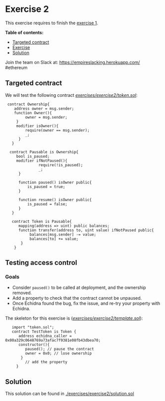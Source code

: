 # Exercise 2

This exercise requires to finish the [exercise 1](Exercise-1.md).

**Table of contents:**

- [Targeted contract](#targeted-contract)
- [Exercise](#exercice)
- [Solution](#solution)

Join the team on Slack at: https://empireslacking.herokuapp.com/ #ethereum

## Targeted contract
  
We will test the following contract *[exercises/exercise2/token.sol](./exercises/exercise2/token.sol)*:

```Solidity
 contract Ownership{
    address owner = msg.sender;
    function Owner(){
         owner = msg.sender;
     }
     modifier isOwner(){
         require(owner == msg.sender);
         _;
      }
   }

  contract Pausable is Ownership{
     bool is_paused;
     modifier ifNotPaused(){
               require(!is_paused);
               _;
      }

      function paused() isOwner public{
          is_paused = true;
      }

      function resume() isOwner public{
          is_paused = false;
      }
   }

   contract Token is Pausable{
      mapping(address => uint) public balances;
      function transfer(address to, uint value) ifNotPaused public{
           balances[msg.sender] -= value;
           balances[to] += value;
       }
    }

```
     
## Testing access control

### Goals

- Consider `paused()` to be called at deployment, and the ownership removed.
- Add a property to check that the contract cannot be unpaused.
- Once Echidna found the bug, fix the issue, and re-try your property with Echidna.

The skeleton for this exercise is (*[exercises/exercise2/template.sol](./exercise2/template.sol)*):

```Solidity
   import "token.sol";
   contract TestToken is Token {
      address echidna_caller = 0x00a329c0648769a73afac7f9381e08fb43dbea70;
      constructor(){
         paused(); // pause the contract
         owner = 0x0; // lose ownership
       }
         // add the property
     }
```

## Solution

 This solution can be found in [./exercises/exercise2/solution.sol](./exercises/exercise2/solution.sol)

